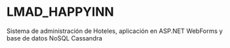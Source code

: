 # LMAD_HAPPYINN
 Sistema de administración de Hoteles, aplicación en ASP.NET WebForms y base de datos NoSQL Cassandra
